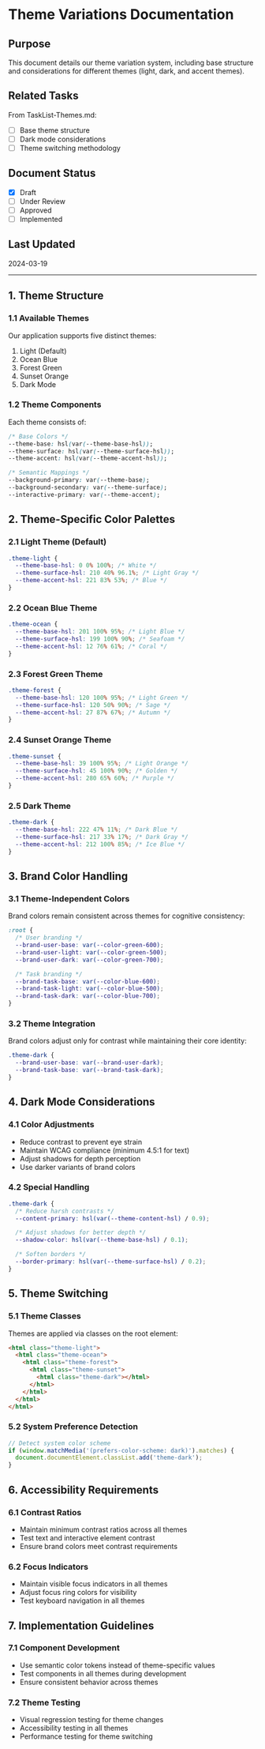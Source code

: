 # Theme Variations Documentation

## Purpose

This document details our theme variation system, including base structure and considerations for different themes (light, dark, and accent themes).

## Related Tasks

From TaskList-Themes.md:

- [ ] Base theme structure
- [ ] Dark mode considerations
- [ ] Theme switching methodology

## Document Status

- [x] Draft
- [ ] Under Review
- [ ] Approved
- [ ] Implemented

## Last Updated

2024-03-19

---

## 1. Theme Structure

### 1.1 Available Themes

Our application supports five distinct themes:

1. Light (Default)
2. Ocean Blue
3. Forest Green
4. Sunset Orange
5. Dark Mode

### 1.2 Theme Components

Each theme consists of:

```css
/* Base Colors */
--theme-base: hsl(var(--theme-base-hsl));
--theme-surface: hsl(var(--theme-surface-hsl));
--theme-accent: hsl(var(--theme-accent-hsl));

/* Semantic Mappings */
--background-primary: var(--theme-base);
--background-secondary: var(--theme-surface);
--interactive-primary: var(--theme-accent);
```

## 2. Theme-Specific Color Palettes

### 2.1 Light Theme (Default)

```css
.theme-light {
  --theme-base-hsl: 0 0% 100%; /* White */
  --theme-surface-hsl: 210 40% 96.1%; /* Light Gray */
  --theme-accent-hsl: 221 83% 53%; /* Blue */
}
```

### 2.2 Ocean Blue Theme

```css
.theme-ocean {
  --theme-base-hsl: 201 100% 95%; /* Light Blue */
  --theme-surface-hsl: 199 100% 90%; /* Seafoam */
  --theme-accent-hsl: 12 76% 61%; /* Coral */
}
```

### 2.3 Forest Green Theme

```css
.theme-forest {
  --theme-base-hsl: 120 100% 95%; /* Light Green */
  --theme-surface-hsl: 120 50% 90%; /* Sage */
  --theme-accent-hsl: 27 87% 67%; /* Autumn */
}
```

### 2.4 Sunset Orange Theme

```css
.theme-sunset {
  --theme-base-hsl: 39 100% 95%; /* Light Orange */
  --theme-surface-hsl: 45 100% 90%; /* Golden */
  --theme-accent-hsl: 280 65% 60%; /* Purple */
}
```

### 2.5 Dark Theme

```css
.theme-dark {
  --theme-base-hsl: 222 47% 11%; /* Dark Blue */
  --theme-surface-hsl: 217 33% 17%; /* Dark Gray */
  --theme-accent-hsl: 212 100% 85%; /* Ice Blue */
}
```

## 3. Brand Color Handling

### 3.1 Theme-Independent Colors

Brand colors remain consistent across themes for cognitive consistency:

```css
:root {
  /* User branding */
  --brand-user-base: var(--color-green-600);
  --brand-user-light: var(--color-green-500);
  --brand-user-dark: var(--color-green-700);

  /* Task branding */
  --brand-task-base: var(--color-blue-600);
  --brand-task-light: var(--color-blue-500);
  --brand-task-dark: var(--color-blue-700);
}
```

### 3.2 Theme Integration

Brand colors adjust only for contrast while maintaining their core identity:

```css
.theme-dark {
  --brand-user-base: var(--brand-user-dark);
  --brand-task-base: var(--brand-task-dark);
}
```

## 4. Dark Mode Considerations

### 4.1 Color Adjustments

- Reduce contrast to prevent eye strain
- Maintain WCAG compliance (minimum 4.5:1 for text)
- Adjust shadows for depth perception
- Use darker variants of brand colors

### 4.2 Special Handling

```css
.theme-dark {
  /* Reduce harsh contrasts */
  --content-primary: hsl(var(--theme-content-hsl) / 0.9);

  /* Adjust shadows for better depth */
  --shadow-color: hsl(var(--theme-base-hsl) / 0.1);

  /* Soften borders */
  --border-primary: hsl(var(--theme-surface-hsl) / 0.2);
}
```

## 5. Theme Switching

### 5.1 Theme Classes

Themes are applied via classes on the root element:

```html
<html class="theme-light">
  <html class="theme-ocean">
    <html class="theme-forest">
      <html class="theme-sunset">
        <html class="theme-dark"></html>
      </html>
    </html>
  </html>
</html>
```

### 5.2 System Preference Detection

```typescript
// Detect system color scheme
if (window.matchMedia('(prefers-color-scheme: dark)').matches) {
  document.documentElement.classList.add('theme-dark');
}
```

## 6. Accessibility Requirements

### 6.1 Contrast Ratios

- Maintain minimum contrast ratios across all themes
- Test text and interactive element contrast
- Ensure brand colors meet contrast requirements

### 6.2 Focus Indicators

- Maintain visible focus indicators in all themes
- Adjust focus ring colors for visibility
- Test keyboard navigation in all themes

## 7. Implementation Guidelines

### 7.1 Component Development

- Use semantic color tokens instead of theme-specific values
- Test components in all themes during development
- Ensure consistent behavior across themes

### 7.2 Theme Testing

- Visual regression testing for theme changes
- Accessibility testing in all themes
- Performance testing for theme switching
